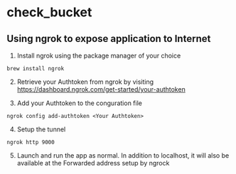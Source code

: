 # check_bucket

## Using ngrok to expose application to Internet

1. Install ngrok using the package manager of your choice

`brew install ngrok`

2. Retrieve your Authtoken from ngrok by visiting https://dashboard.ngrok.com/get-started/your-authtoken

3. Add your Authtoken to the conguration file

`ngrok config add-authtoken <Your Authtoken>`

4. Setup the tunnel

`ngrok http 9000`

5. Launch and run the app as normal. In addition to localhost, it will also be available at the Forwarded address setup by ngrock
